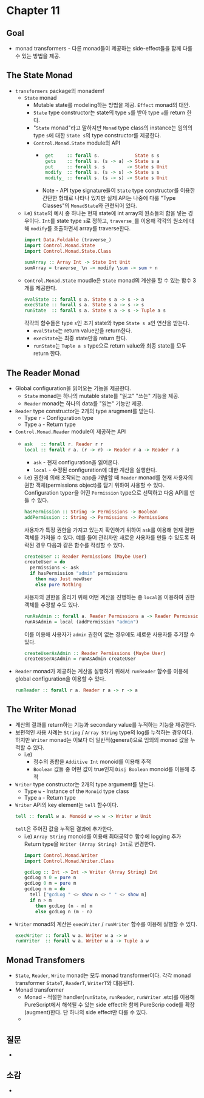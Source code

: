 # Chapter 11

## Goal
* monad transformers - 다른 monad들이 제공하는 side-effect들을 함께 다룰 수 있는 방법을 제공.

## The State Monad
* `transformers` package의 monademf
  *  `State` monad
     *  Mutable state를 modeling하는 방법을 제공. `Effect` monad의 대안.
     *  `State` type constructor는 state의 type `s`를 받아 type `a`를 return 한다.
     *  "`State` monad"라고 말하지만 `Monad` type class의 instance는 임의의 type `s`에 대한 `State s`의 type constructor를 제공한다.
     *  `Control.Monad.State` module의 API
        *  ```haskell
            get     :: forall s.             State s s
            gets    :: forall s. (s -> a) -> State s a
            put     :: forall s. s        -> State s Unit
            modify  :: forall s. (s -> s) -> State s s
            modify_ :: forall s. (s -> s) -> State s Unit
            ```
         * Note - API type signature들이 `State` type constructor를 이용한 간단한 형태로 나타나 있지만 실제 API는 나중에 다룰 "Type Classes"의 `MonadState`와 관련되어 있다.
    * i.e) `State`의 예시 중 하나는 현재 state에 int array의 원소들의 합을 넣는 경우이다. `Int`를 state type `s`로 정하고, `traverse_`를 이용해 각각의 원소에 대해 `modify`를 호출하면서 array를 traverse한다.
      ```haskell
      import Data.Foldable (traverse_)
      import Control.Monad.State
      import Control.Monad.State.Class

      sumArray :: Array Int -> State Int Unit
      sumArray = traverse_ \n -> modify \sum -> sum + n
      ```
    * `Control.Monad.State` moudle은 `State` monad의 계산을 할 수 있는 함수 3개를 제공한다.
      ```haskell
      evalState :: forall s a. State s a -> s -> a
      execState :: forall s a. State s a -> s -> s
      runState  :: forall s a. State s a -> s -> Tuple a s
      ```
      각각의 함수들은 type `s`인 초기 state와 type `State s a`인 연산을 받는다. 
      * `evalState`는 return value만을 return한다. 
      * `execState`는 최종 state만을 return 한다.
      * `runState`는 `Tuple a s` type으로 return value와 최종 state를 모두 return 한다.

## The Reader Monad
* Global configuration을 읽어오는 기능을 제공한다. 
  * `State` monad는 하나의 mutable state를 "읽고" "쓰는" 기능을 제공.
  * `Reader` monad는 하나의 data를 "읽는" 기능만 제공.
* `Reader` type constructor는 2개의 type arugment를 받는다.
  * Type `r` - Configuration type
  * Type `a` - Return type
* `Control.Monad.Reader` module이 제공하는 API
  * ```haskell
    ask   :: forall r. Reader r r
    local :: forall r a. (r -> r) -> Reader r a -> Reader r a
    ```
    * `ask` - 현재 configuration을 읽어온다.
    * `local` - 수정된 configuration에 대한 계산을 실행한다.
  * i.e) 권한에 의해 조작되는 app을 개발할 때 `Reader` monad를 현재 사용자의 권한 객체(permissions object)를 담기 위하여 사용할 수 있다. Configuration type`r`을 어떤 `Permission` type으로 선택하고 다음 API를 만들 수 있다.
    ```haskell
    hasPermission :: String -> Permissions -> Boolean
    addPermission :: String -> Permissions -> Permissions
    ```
    사용자가 특정 권한을 가지고 있는지 확인하기 위하여 `ask`를 이용해 현재 권한 객체를 가져올 수 있다. 예를 들어 관리자만 새로운 사용자를 만들 수 있도록 허락된 경우 다음과 같은 함수를 작성할 수 있다.
    ```haskell
    createUser :: Reader Permissions (Maybe User)
    createUser = do
      permissions <- ask
      if hasPermission "admin" permissions
        then map Just newUser
        else pure Nothing
    ```
    사용자의 권한을 올리기 위해 어떤 계산을 진행하는 중 `local`을 이용하여 권한 객체를 수정할 수도 있다.
    ```haskell
    runAsAdmin :: forall a. Reader Permissions a -> Reader Permissions a
    runAsAdmin = local (addPermission "admin")
    ```
    이를 이용해 사용자가 `admin` 권한이 없는 경우에도 새로운 사용자를 추가할 수 있다.
    ```haskell
    createUserAsAdmin :: Reader Permissions (Maybe User)
    createUserAsAdmin = runAsAdmin createUser
    ```
* `Reader` monad가 제공하는 계산을 실행하기 위해서 `runReader` 함수를 이용해 global configuration을 이용할 수 있다.
  ```haskell
  runReader :: forall r a. Reader r a -> r -> a
  ```

## The Writer Monad
* 계산의 결과를 return하는 기능과 secondary value를 누적하는 기능을 제공한다.
* 보편적인 사용 사례는 `String` / `Array String` type의 log를 누적하는 경우이다. 하지만 `Writer` monad는 이보다 더 일반적(general)으로 임의의 monad 값을 누적할 수 있다.
  * i.e)
    * 정수의 총합을 `Additive Int` monoid를 이용해 추적
    * `Boolean` 값들 중 어떤 값이 true인지 `Disj Boolean` monoid를 이용해 추적
* `Writer` type constructor는 2개의 type argument를 받는다.
  * Type `w` - Instance of the `Monoid` type class
  * Type `a` - Return type
* `Writer` API의 key element는 `tell` 함수이다.
    ```haskell
    tell :: forall w a. Monoid w => w -> Writer w Unit
    ```
    `tell`은 주어진 값을 누적된 결과에 추가한다.
  * i.e) `Array String` monoid를 이용해 최대공약수 함수에 logging 추가  
    Return type을 `Writer (Array String) Int`로 변경한다.
      ```haskell
      import Control.Monad.Writer
      import Control.Monad.Writer.Class

      gcdLog :: Int -> Int -> Writer (Array String) Int
      gcdLog n 0 = pure n
      gcdLog 0 m = pure m
      gcdLog n m = do
        tell ["gcdLog " <> show n <> " " <> show m]
        if n > m
          then gcdLog (n - m) m
          else gcdLog n (m - n)
      ```
* `Writer` monad의 계산은 `execWriter` / `runWriter` 함수를 이용해 실행할 수 있다.
  ```haskell
  execWriter :: forall w a. Writer w a -> w
  runWriter  :: forall w a. Writer w a -> Tuple a w
  ```

## Monad Transfomers
* `State`, `Reader`, `Write` monad는 모두 monad transformer이다. 각각 monad transformer `StateT`, `ReaderT`, `WriterT`와 대응된다.
* Monad transformer
  * Monad - 적절한 handler(`runState`, `runReader`, `runWriter` .etc)를 이용해 PureScript에서 해석될 수 있는 side effect와 함께 PureScrip code를 확장(augment)한다. 단 하나의 side effect만 다룰 수 있다.
  * 




## 질문
* 

## 소감
* 
